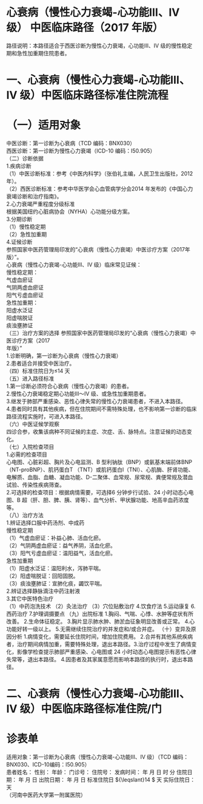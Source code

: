 # 心衰病（慢性心力衰竭-心功能Ⅲ、IV 级） 中医临床路径（2017 年版）  
路径说明：本路径适合于西医诊断为慢性心力衰竭，心功能Ⅲ、IV 级的慢性稳定期和急性加重期住院患者。  
# 一、心衰病（慢性心力衰竭-心功能Ⅲ、IV 级）中医临床路径标准住院流程  
# （一）适用对象  
中医诊断：第一诊断为心衰病（TCD 编码：BNX030）  
西医诊断：第一诊断为慢性心力衰竭（ICD-10 编码：I50.905）  
（二）诊断依据  
1.疾病诊断  
（1）中医诊断标准：参考《中医内科学》（张伯礼主编，人民卫生出版社，2012 年）。  
（2）西医诊断标准：参考中华医学会心血管病学分会2014 年发布的《中国心力衰竭诊断和治疗指南》。  
2.心力衰竭严重程度分级标准  
根据美国纽约心脏病协会（NYHA）心功能分级方案。  
3.分期诊断  
（1）慢性稳定期  
（2）急性加重期  
4.证候诊断  
参照国家中医药管理局印发的“心衰病（慢性心力衰竭）中医诊疗方案（2017年版）”。  
心衰病（慢性心力衰竭-心功能Ⅲ、IV 级）临床常见证候：  
慢性稳定期：  
气虚血瘀证  
气阴两虚血瘀证  
阳气亏虚血瘀证  
急性加重期：  
阳虚水泛证  
阳虚喘脱证  
痰浊壅肺证  
（三）治疗方案的选择 参照国家中医药管理局印发的“心衰病（慢性心力衰竭）中医诊疗方案（2017  
年版）”  
1.诊断明确，第一诊断为心衰病（慢性心力衰竭）  
2.患者适合并接受中医治疗。  
（四）标准住院日为≤14 天  
（五）进入路径标准  
1.第一诊断必须符合心衰病（慢性心力衰竭）的患者。  
2.慢性心力衰竭稳定期心功能Ⅲ～IV 级、或急性加重期患者。  
3.继发于肺部严重感染、恶性心律失常的慢性心力衰竭患者，不进入本路径。  
4.患者同时具有其他疾病，但在住院期间不需特殊处理，也不影响第一诊断的临床路径流程实施时，可进入本路径。  
（六）中医证候学观察  
四诊合参，收集该病种不同证候的主症、次症、舌、脉特点。注意证候的动态变化。  
（七）入院检查项目  
1.必需的检查项目  
心电图、心脏彩超、胸片及心电监测、B 型利钠肽（BNP）或氨基末端前体BNP（NT-proBNP）、肌钙蛋白T （TNT）或肌钙蛋白I（TNI）、心肌酶、肝肾功能、电解质、血脂、血糖、凝血功能、D-二聚体、血常规、尿常规、粪便常规及潜血 试验、传染性疾病筛查。  
2.可选择的检查项目：根据病情需要，可选择6 分钟步行试验、24 小时动态心电图、B 超（肝、胆、脾、胰、肾等）、血气分析、甲状腺功能、地高辛血药浓度等。  
（八）治疗方法  
1.辨证选择口服中药汤剂、中成药  
慢性稳定期  
（1）气虚血瘀证：补益心肺、活血化瘀。  
（2）气阴两虚血瘀证：益气养阴，活血化瘀。  
（3）阳气亏虚血瘀证：温阳益气，活血化瘀。  
急性加重期  
（1）阳虚水泛证：温阳利水，泻肺平喘。  
（2）阳虚喘脱证：回阳固脱。  
（3）痰浊壅肺证：宣肺化痰，蠲饮平喘。  
2.辨证选择静脉滴注中药注射液  
3.其它中医特色治疗  
（1）中药泡洗技术  （2）灸法治疗  （3）穴位贴敷治疗   4.饮食疗法  5.运动康复  6.西药治疗   7.护理调摄要点  （九）出院标准  1.胸闷、气喘、心悸、水肿等症状有所改善。 2.生命体征稳定。 3.胸片显示肺水肿、肺淤血征象明显改善或正常。  4.心功能好转一级以上。 5.无需继续住院治疗的并发症和/或合并症。 （十）变异及原因分析 1.病情变化，需要延长住院时间，增加住院费用。 2.合并有其他系统疾病者，治疗期间病情加重，需要特殊处理，退出本路径。3.治疗过程中发生了病情变化，影像学检查提示肺部严重感染、心电图或 24 小时动态心电图提示有恶性心律失常等，退出本路径。 4.因患者及其家属意愿而影响本路径的执行时，退出本路径。  
# 二、心衰病（慢性心力衰竭-心功能Ⅲ、IV 级）中医临床路径标准住院/门  
# 诊表单  
适用对象：第一诊断为心衰病（慢性心力衰竭-心功能Ⅲ、IV 级）（TCD 编码：BNX030、ICD-10编码：I50.905）  
患者姓名：          性别：    年龄：    门诊号：         住院号：            发病时间：   年  月  日  时  分  住院日期：   年  月  日 出院日期：   年  月   日 标准住院日 ${\leqslant}14 $ 天               实际住院日：    天  
（河南中医药大学第一附属医院）  